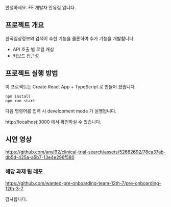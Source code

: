 안녕하세요. FE 개발자 안유림 입니다.

## 프로젝트 개요

한국임상정보의 검색어 추천 기능을 클론하여 추가 기능을 개발합니다.

- API 호출 별 로컬 캐싱
- 키보드 접근성

## 프로젝트 실행 방법

이 프로젝트는 Create React App + TypeScript 로 만들어 졌습니다.

```shell
npm install
npm run start
```

다음 명령어를 입력 시 development mode 가 실행됩니다.

http://localhost:3000 에서 확인하실 수 있습니다.

## 시연 영상

https://github.com/anyl92/clinical-trial-search/assets/52682692/78ca37ab-db5d-425a-a5b7-13e4e296f580

### 해당 과제 팀 레포
https://github.com/wanted-pre-onboarding-team-12th-7/pre-onboarding-12th-3-7

감사합니다.
